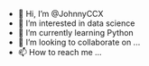 - 👋 Hi, I’m @JohnnyCCX
- 👀 I’m interested in data science
- 🌱 I’m currently learning  Python
- 💞️ I’m looking to collaborate on ...
- 📫 How to reach me ...

<!---
JohnnyCCX/JohnnyCCX is a ✨ special ✨ repository because its `README.md` (this file) appears on your GitHub profile.
You can click the Preview link to take a look at your changes.
--->
